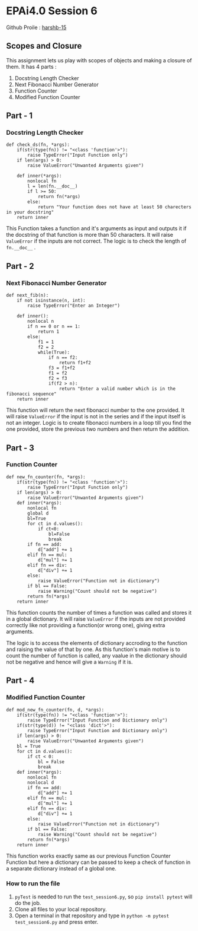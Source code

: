 # EPAi4.0 Session 6
Github Proile : [harshb-15](https://github.com/harshb-15)
## Scopes and Closure
This assignment lets us play with scopes of objects and making a closure of them. 
It has 4 parts :

1. Docstring Length Checker
2. Next Fibonacci Number Generator
3. Function Counter
4. Modified Function Counter

## Part - 1
### Docstring Length Checker
```
def check_ds(fn, *args):
    if(str(type(fn)) != "<class 'function'>"):
        raise TypeError("Input Function only")
    if len(args) > 0:
        raise ValueError("Unwanted Arguments given")

    def inner(*args):
        nonlocal fn
        l = len(fn.__doc__)
        if l >= 50:
            return fn(*args)
        else:
            return "Your function does not have at least 50 charecters in your docstring"
    return inner
```
This Function takes a function and it's arguments as input and outputs it if the docstring of that function is more than 50 characters.
It will raise `ValueError` if the inputs are not correct.
The logic is to check the length of `fn.__doc__` .
## Part - 2
### Next Fibonacci Number Generator
```
def next_fib(n):
    if not isinstance(n, int):
        raise TypeError("Enter an Integer")

    def inner():
        nonlocal n
        if n == 0 or n == 1:
            return 1
        else:
            f1 = 1
            f2 = 2
            while(True):
                if n == f2:
                    return f1+f2
                f3 = f1+f2
                f1 = f2
                f2 = f3
                if(f2 > n):
                    return "Enter a valid number which is in the fibonacci sequence"
    return inner
```
This function will return the next fibonacci number to the one provided.
It will raise `ValueError` if the input is not in the series and if the input itself is not an integer. Logic is to create fibonacci numbers in a loop till you find the one provided, store the previous two numbers and then return the addition.
## Part - 3
### Function Counter
```
def new_fn_counter(fn, *args):
    if(str(type(fn)) != "<class 'function'>"):
        raise TypeError("Input Function only")
    if len(args) > 0:
        raise ValueError("Unwanted Arguments given")
    def inner(*args):
        nonlocal fn
        global d
        bl=True
        for ct in d.values():
            if ct<0:
                bl=False
                break
        if fn == add:
            d["add"] += 1
        elif fn == mul:
            d["mul"] += 1
        elif fn == div:
            d["div"] += 1
        else:
            raise ValueError("Function not in dictionary")
        if bl == False:
            raise Warning("Count should not be negative")
        return fn(*args)
    return inner
```
This function counts the number of times a function was called and stores it in a global dictionary. It will raise `ValueError` if the inputs are not provided correctly like not providing a function(or wrong one), giving extra arguments.

The logic is to access the elements of dictionary accroding to the function and raising the value of that by one. As this function's main motive is to count the number of function is called, any vaalue in the dictionary should not be negative and hence will give a `Warning` if it is.
## Part - 4
### Modified Function Counter
```
def mod_new_fn_counter(fn, d, *args):
    if(str(type(fn)) != "<class 'function'>"):
        raise TypeError("Input Function and Dictionary only")
    if(str(type(d)) != "<class 'dict'>"):
        raise TypeError("Input Function and Dictionary only")
    if len(args) > 0:
        raise ValueError("Unwanted Arguments given")
    bl = True
    for ct in d.values():
        if ct < 0:
            bl = False
            break
    def inner(*args):
        nonlocal fn
        nonlocal d
        if fn == add:
            d["add"] += 1
        elif fn == mul:
            d["mul"] += 1
        elif fn == div:
            d["div"] += 1
        else:
            raise ValueError("Function not in dictionary")
        if bl == False:
            raise Warning("Count should not be negative")
        return fn(*args)
    return inner
```
This function works exactly same as our previous Function Counter Function but here a dictionary can be passed to keep a check of function in a separate dictionary instead of a global one.

### How to run the file
1. `pyTest` is needed to run the `test_session6.py`, so `pip install pytest` will do the job. 
2. Clone all files to your local repository.
3. Open a terminal in that repository and type in `python -m pytest test_session6.py` and press enter.